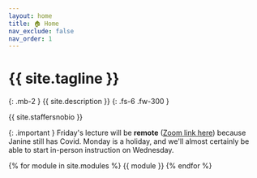 ```yaml
---
layout: home
title: 🏠 Home
nav_exclude: false
nav_order: 1
---
```


# {{ site.tagline }}
{: .mb-2 }
{{ site.description }}
{: .fs-6 .fw-300 }

{{ site.staffersnobio }}

{: .important } 
Friday's lecture will be **remote** ([Zoom link here](https://ucsd.zoom.us/j/97623586285)) because Janine still has Covid. Monday is a holiday, and we'll almost certainly be able to start in-person instruction on Wednesday. 

<!-- Lecture and discussion recordings can be found at [podcast.ucsd.edu](https://podcast.ucsd.edu). -->

{% for module in site.modules %}
{{ module }}
{% endfor %}
